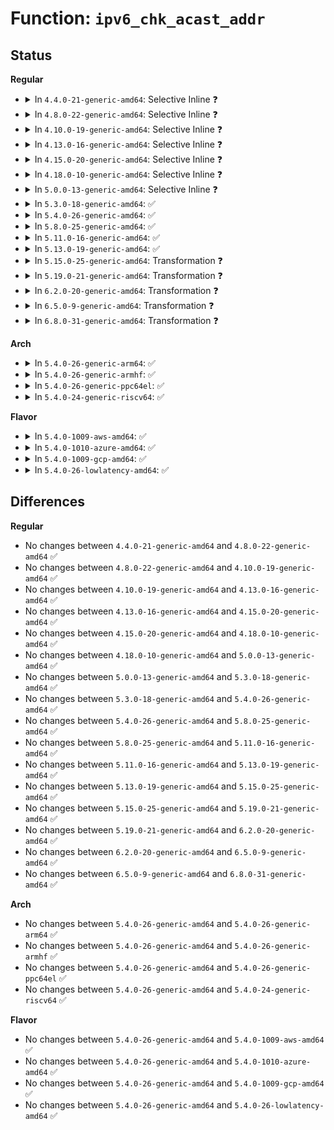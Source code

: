 # Function: <code>ipv6_chk_acast_addr</code>

## Status
<b>Regular</b>
<ul>
<li>
<details>
<summary>In <code>4.4.0-21-generic-amd64</code>: Selective Inline ❓</summary>

```c
bool ipv6_chk_acast_addr(struct net * net, struct net_device * dev, const struct in6_addr * addr)
```

```json
{
  "name": "ipv6_chk_acast_addr",
  "collision_type": "Unique Global",
  "inline_type": "Selective",
  "funcs": [
    {
      "addr": 18446744071586988944,
      "name": "ipv6_chk_acast_addr",
      "external": true,
      "loc": "net/ipv6/anycast.c:390",
      "file": "net/ipv6/anycast.c",
      "inline": "not declared, inlined",
      "caller_inline": [],
      "caller_func": [
        "net/ipv6/anycast.c:ipv6_chk_acast_addr_src",
        "net/ipv6/ndisc.c:ndisc_recv_ns"
      ]
    }
  ],
  "symbols": [
    {
      "addr": 18446744071586988944,
      "name": "ipv6_chk_acast_addr",
      "section": ".text",
      "bind": "STB_GLOBAL",
      "size": 117
    }
  ]
}
```
</details>
</li>
<li>
<details>
<summary>In <code>4.8.0-22-generic-amd64</code>: Selective Inline ❓</summary>

```c
bool ipv6_chk_acast_addr(struct net * net, struct net_device * dev, const struct in6_addr * addr)
```

```json
{
  "name": "ipv6_chk_acast_addr",
  "collision_type": "Unique Global",
  "inline_type": "Selective",
  "funcs": [
    {
      "addr": 18446744071587435584,
      "name": "ipv6_chk_acast_addr",
      "external": true,
      "loc": "net/ipv6/anycast.c:390",
      "file": "net/ipv6/anycast.c",
      "inline": "not declared, inlined",
      "caller_inline": [],
      "caller_func": [
        "net/ipv6/anycast.c:ipv6_chk_acast_addr_src",
        "net/ipv6/ndisc.c:ndisc_recv_ns"
      ]
    }
  ],
  "symbols": [
    {
      "addr": 18446744071587435584,
      "name": "ipv6_chk_acast_addr",
      "section": ".text",
      "bind": "STB_GLOBAL",
      "size": 117
    }
  ]
}
```
</details>
</li>
<li>
<details>
<summary>In <code>4.10.0-19-generic-amd64</code>: Selective Inline ❓</summary>

```c
bool ipv6_chk_acast_addr(struct net * net, struct net_device * dev, const struct in6_addr * addr)
```

```json
{
  "name": "ipv6_chk_acast_addr",
  "collision_type": "Unique Global",
  "inline_type": "Selective",
  "funcs": [
    {
      "addr": 18446744071587638960,
      "name": "ipv6_chk_acast_addr",
      "external": true,
      "loc": "net/ipv6/anycast.c:390",
      "file": "net/ipv6/anycast.c",
      "inline": "not declared, inlined",
      "caller_inline": [],
      "caller_func": [
        "net/ipv6/anycast.c:ipv6_chk_acast_addr_src",
        "net/ipv6/ndisc.c:ndisc_recv_ns"
      ]
    }
  ],
  "symbols": [
    {
      "addr": 18446744071587638960,
      "name": "ipv6_chk_acast_addr",
      "section": ".text",
      "bind": "STB_GLOBAL",
      "size": 117
    }
  ]
}
```
</details>
</li>
<li>
<details>
<summary>In <code>4.13.0-16-generic-amd64</code>: Selective Inline ❓</summary>

```c
bool ipv6_chk_acast_addr(struct net * net, struct net_device * dev, const struct in6_addr * addr)
```

```json
{
  "name": "ipv6_chk_acast_addr",
  "collision_type": "Unique Global",
  "inline_type": "Selective",
  "funcs": [
    {
      "addr": 18446744071587788480,
      "name": "ipv6_chk_acast_addr",
      "external": true,
      "loc": "net/ipv6/anycast.c:390",
      "file": "net/ipv6/anycast.c",
      "inline": "not declared, inlined",
      "caller_inline": [],
      "caller_func": [
        "net/ipv6/anycast.c:ipv6_chk_acast_addr_src",
        "net/ipv6/ndisc.c:ndisc_recv_ns"
      ]
    }
  ],
  "symbols": [
    {
      "addr": 18446744071587788480,
      "name": "ipv6_chk_acast_addr",
      "section": ".text",
      "bind": "STB_GLOBAL",
      "size": 115
    }
  ]
}
```
</details>
</li>
<li>
<details>
<summary>In <code>4.15.0-20-generic-amd64</code>: Selective Inline ❓</summary>

```c
bool ipv6_chk_acast_addr(struct net * net, struct net_device * dev, const struct in6_addr * addr)
```

```json
{
  "name": "ipv6_chk_acast_addr",
  "collision_type": "Unique Global",
  "inline_type": "Selective",
  "funcs": [
    {
      "addr": 18446744071588317424,
      "name": "ipv6_chk_acast_addr",
      "external": true,
      "loc": "net/ipv6/anycast.c:390",
      "file": "net/ipv6/anycast.c",
      "inline": "not declared, inlined",
      "caller_inline": [],
      "caller_func": [
        "net/ipv6/anycast.c:ipv6_chk_acast_addr_src",
        "net/ipv6/ndisc.c:ndisc_recv_ns"
      ]
    }
  ],
  "symbols": [
    {
      "addr": 18446744071588317424,
      "name": "ipv6_chk_acast_addr",
      "section": ".text",
      "bind": "STB_GLOBAL",
      "size": 115
    }
  ]
}
```
</details>
</li>
<li>
<details>
<summary>In <code>4.18.0-10-generic-amd64</code>: Selective Inline ❓</summary>

```c
bool ipv6_chk_acast_addr(struct net * net, struct net_device * dev, const struct in6_addr * addr)
```

```json
{
  "name": "ipv6_chk_acast_addr",
  "collision_type": "Unique Global",
  "inline_type": "Selective",
  "funcs": [
    {
      "addr": 18446744071588674224,
      "name": "ipv6_chk_acast_addr",
      "external": true,
      "loc": "net/ipv6/anycast.c:390",
      "file": "net/ipv6/anycast.c",
      "inline": "not declared, inlined",
      "caller_inline": [],
      "caller_func": [
        "net/ipv6/anycast.c:ipv6_chk_acast_addr_src",
        "net/ipv6/ndisc.c:ndisc_recv_ns"
      ]
    }
  ],
  "symbols": [
    {
      "addr": 18446744071588674224,
      "name": "ipv6_chk_acast_addr",
      "section": ".text",
      "bind": "STB_GLOBAL",
      "size": 117
    }
  ]
}
```
</details>
</li>
<li>
<details>
<summary>In <code>5.0.0-13-generic-amd64</code>: Selective Inline ❓</summary>

```c
bool ipv6_chk_acast_addr(struct net * net, struct net_device * dev, const struct in6_addr * addr)
```

```json
{
  "name": "ipv6_chk_acast_addr",
  "collision_type": "Unique Global",
  "inline_type": "Selective",
  "funcs": [
    {
      "addr": 18446744071588890400,
      "name": "ipv6_chk_acast_addr",
      "external": true,
      "loc": "net/ipv6/anycast.c:433",
      "file": "net/ipv6/anycast.c",
      "inline": "not declared, inlined",
      "caller_inline": [],
      "caller_func": [
        "net/ipv6/anycast.c:ipv6_chk_acast_addr_src",
        "net/ipv6/ndisc.c:ndisc_recv_ns"
      ]
    }
  ],
  "symbols": [
    {
      "addr": 18446744071588890400,
      "name": "ipv6_chk_acast_addr",
      "section": ".text",
      "bind": "STB_GLOBAL",
      "size": 311
    }
  ]
}
```
</details>
</li>
<li>
<details>
<summary>In <code>5.3.0-18-generic-amd64</code>: ✅</summary>

```c
bool ipv6_chk_acast_addr(struct net * net, struct net_device * dev, const struct in6_addr * addr)
```

```json
{
  "name": "ipv6_chk_acast_addr",
  "collision_type": "Unique Global",
  "inline_type": "No",
  "funcs": [
    {
      "addr": 18446744071589331488,
      "name": "ipv6_chk_acast_addr",
      "external": true,
      "loc": "net/ipv6/anycast.c:429",
      "file": "net/ipv6/anycast.c",
      "inline": "seen, unknown",
      "caller_inline": [],
      "caller_func": [
        "net/ipv6/anycast.c:ipv6_chk_acast_addr_src",
        "net/ipv6/ndisc.c:ndisc_recv_ns"
      ]
    }
  ],
  "symbols": [
    {
      "addr": 18446744071589331488,
      "name": "ipv6_chk_acast_addr",
      "section": ".text",
      "bind": "STB_GLOBAL",
      "size": 396
    }
  ]
}
```
</details>
</li>
<li>
<details>
<summary>In <code>5.4.0-26-generic-amd64</code>: ✅</summary>

```c
bool ipv6_chk_acast_addr(struct net * net, struct net_device * dev, const struct in6_addr * addr)
```

```json
{
  "name": "ipv6_chk_acast_addr",
  "collision_type": "Unique Global",
  "inline_type": "No",
  "funcs": [
    {
      "addr": 18446744071589555712,
      "name": "ipv6_chk_acast_addr",
      "external": true,
      "loc": "net/ipv6/anycast.c:429",
      "file": "net/ipv6/anycast.c",
      "inline": "seen, unknown",
      "caller_inline": [],
      "caller_func": [
        "net/ipv6/anycast.c:ipv6_chk_acast_addr_src",
        "net/ipv6/ndisc.c:ndisc_recv_ns"
      ]
    }
  ],
  "symbols": [
    {
      "addr": 18446744071589555712,
      "name": "ipv6_chk_acast_addr",
      "section": ".text",
      "bind": "STB_GLOBAL",
      "size": 399
    }
  ]
}
```
</details>
</li>
<li>
<details>
<summary>In <code>5.8.0-25-generic-amd64</code>: ✅</summary>

```c
bool ipv6_chk_acast_addr(struct net * net, struct net_device * dev, const struct in6_addr * addr)
```

```json
{
  "name": "ipv6_chk_acast_addr",
  "collision_type": "Unique Global",
  "inline_type": "No",
  "funcs": [
    {
      "addr": 18446744071590559904,
      "name": "ipv6_chk_acast_addr",
      "external": true,
      "loc": "net/ipv6/anycast.c:436",
      "file": "net/ipv6/anycast.c",
      "inline": "seen, unknown",
      "caller_inline": [],
      "caller_func": [
        "net/ipv6/anycast.c:ipv6_chk_acast_addr_src",
        "net/ipv6/ndisc.c:ndisc_recv_ns"
      ]
    }
  ],
  "symbols": [
    {
      "addr": 18446744071590559904,
      "name": "ipv6_chk_acast_addr",
      "section": ".text",
      "bind": "STB_GLOBAL",
      "size": 366
    }
  ]
}
```
</details>
</li>
<li>
<details>
<summary>In <code>5.11.0-16-generic-amd64</code>: ✅</summary>

```c
bool ipv6_chk_acast_addr(struct net * net, struct net_device * dev, const struct in6_addr * addr)
```

```json
{
  "name": "ipv6_chk_acast_addr",
  "collision_type": "Unique Global",
  "inline_type": "No",
  "funcs": [
    {
      "addr": 18446744071590619840,
      "name": "ipv6_chk_acast_addr",
      "external": true,
      "loc": "net/ipv6/anycast.c:436",
      "file": "net/ipv6/anycast.c",
      "inline": "seen, unknown",
      "caller_inline": [],
      "caller_func": [
        "net/ipv6/anycast.c:ipv6_chk_acast_addr_src",
        "net/ipv6/ndisc.c:ndisc_recv_ns"
      ]
    }
  ],
  "symbols": [
    {
      "addr": 18446744071590619840,
      "name": "ipv6_chk_acast_addr",
      "section": ".text",
      "bind": "STB_GLOBAL",
      "size": 353
    }
  ]
}
```
</details>
</li>
<li>
<details>
<summary>In <code>5.13.0-19-generic-amd64</code>: ✅</summary>

```c
bool ipv6_chk_acast_addr(struct net * net, struct net_device * dev, const struct in6_addr * addr)
```

```json
{
  "name": "ipv6_chk_acast_addr",
  "collision_type": "Unique Global",
  "inline_type": "No",
  "funcs": [
    {
      "addr": 18446744071590545312,
      "name": "ipv6_chk_acast_addr",
      "external": true,
      "loc": "net/ipv6/anycast.c:436",
      "file": "net/ipv6/anycast.c",
      "inline": "seen, unknown",
      "caller_inline": [],
      "caller_func": [
        "net/ipv6/anycast.c:ipv6_chk_acast_addr_src",
        "net/ipv6/ndisc.c:ndisc_recv_ns"
      ]
    }
  ],
  "symbols": [
    {
      "addr": 18446744071590545312,
      "name": "ipv6_chk_acast_addr",
      "section": ".text",
      "bind": "STB_GLOBAL",
      "size": 353
    }
  ]
}
```
</details>
</li>
<li>
<details>
<summary>In <code>5.15.0-25-generic-amd64</code>: Transformation ❓</summary>

```c
bool ipv6_chk_acast_addr(struct net * net, struct net_device * dev, const struct in6_addr * addr)
```

```json
{
  "name": "ipv6_chk_acast_addr",
  "collision_type": "Unique Global",
  "inline_type": "No",
  "funcs": [
    {
      "addr": 0,
      "name": "ipv6_chk_acast_addr",
      "external": true,
      "loc": "net/ipv6/anycast.c:436",
      "file": "net/ipv6/anycast.c",
      "inline": "seen, unknown",
      "caller_inline": [],
      "caller_func": [
        "net/ipv6/anycast.c:ipv6_chk_acast_addr_src",
        "net/ipv6/ndisc.c:ndisc_recv_ns"
      ]
    }
  ],
  "symbols": [
    {
      "addr": 18446744071592735423,
      "name": "ipv6_chk_acast_addr.cold",
      "section": ".text",
      "bind": "STB_LOCAL",
      "size": 29
    },
    {
      "addr": 18446744071591356256,
      "name": "ipv6_chk_acast_addr",
      "section": ".text",
      "bind": "STB_GLOBAL",
      "size": 370
    }
  ]
}
```
</details>
</li>
<li>
<details>
<summary>In <code>5.19.0-21-generic-amd64</code>: Transformation ❓</summary>

```c
bool ipv6_chk_acast_addr(struct net * net, struct net_device * dev, const struct in6_addr * addr)
```

```json
{
  "name": "ipv6_chk_acast_addr",
  "collision_type": "Unique Global",
  "inline_type": "No",
  "funcs": [
    {
      "addr": 0,
      "name": "ipv6_chk_acast_addr",
      "external": true,
      "loc": "net/ipv6/anycast.c:436",
      "file": "net/ipv6/anycast.c",
      "inline": "seen, unknown",
      "caller_inline": [],
      "caller_func": [
        "net/ipv6/anycast.c:ipv6_chk_acast_addr_src",
        "net/ipv6/ndisc.c:ndisc_recv_ns"
      ]
    }
  ],
  "symbols": [
    {
      "addr": 18446744071594621952,
      "name": "ipv6_chk_acast_addr.cold",
      "section": ".text",
      "bind": "STB_LOCAL",
      "size": 21
    },
    {
      "addr": 18446744071593028816,
      "name": "ipv6_chk_acast_addr",
      "section": ".text",
      "bind": "STB_GLOBAL",
      "size": 383
    }
  ]
}
```
</details>
</li>
<li>
<details>
<summary>In <code>6.2.0-20-generic-amd64</code>: Transformation ❓</summary>

```c
bool ipv6_chk_acast_addr(struct net * net, struct net_device * dev, const struct in6_addr * addr)
```

```json
{
  "name": "ipv6_chk_acast_addr",
  "collision_type": "Unique Global",
  "inline_type": "No",
  "funcs": [
    {
      "addr": 0,
      "name": "ipv6_chk_acast_addr",
      "external": true,
      "loc": "net/ipv6/anycast.c:436",
      "file": "net/ipv6/anycast.c",
      "inline": "seen, unknown",
      "caller_inline": [],
      "caller_func": [
        "net/ipv6/anycast.c:ipv6_chk_acast_addr_src",
        "net/ipv6/ndisc.c:ndisc_recv_ns"
      ]
    }
  ],
  "symbols": [
    {
      "addr": 18446744071596356608,
      "name": "ipv6_chk_acast_addr.cold",
      "section": ".text",
      "bind": "STB_LOCAL",
      "size": 21
    },
    {
      "addr": 18446744071594920080,
      "name": "ipv6_chk_acast_addr",
      "section": ".text",
      "bind": "STB_GLOBAL",
      "size": 383
    }
  ]
}
```
</details>
</li>
<li>
<details>
<summary>In <code>6.5.0-9-generic-amd64</code>: Transformation ❓</summary>

```c
bool ipv6_chk_acast_addr(struct net * net, struct net_device * dev, const struct in6_addr * addr)
```

```json
{
  "name": "ipv6_chk_acast_addr",
  "collision_type": "Unique Global",
  "inline_type": "No",
  "funcs": [
    {
      "addr": 0,
      "name": "ipv6_chk_acast_addr",
      "external": true,
      "loc": "net/ipv6/anycast.c:436",
      "file": "net/ipv6/anycast.c",
      "inline": "seen, unknown",
      "caller_inline": [],
      "caller_func": [
        "net/ipv6/anycast.c:ipv6_chk_acast_addr_src",
        "net/ipv6/ndisc.c:ndisc_recv_ns"
      ]
    }
  ],
  "symbols": [
    {
      "addr": 18446744071596885401,
      "name": "ipv6_chk_acast_addr.cold",
      "section": ".text",
      "bind": "STB_LOCAL",
      "size": 21
    },
    {
      "addr": 18446744071595311776,
      "name": "ipv6_chk_acast_addr",
      "section": ".text",
      "bind": "STB_GLOBAL",
      "size": 383
    }
  ]
}
```
</details>
</li>
<li>
<details>
<summary>In <code>6.8.0-31-generic-amd64</code>: Transformation ❓</summary>

```c
bool ipv6_chk_acast_addr(struct net * net, struct net_device * dev, const struct in6_addr * addr)
```

```json
{
  "name": "ipv6_chk_acast_addr",
  "collision_type": "Unique Global",
  "inline_type": "No",
  "funcs": [
    {
      "addr": 0,
      "name": "ipv6_chk_acast_addr",
      "external": true,
      "loc": "net/ipv6/anycast.c:436",
      "file": "net/ipv6/anycast.c",
      "inline": "seen, unknown",
      "caller_inline": [],
      "caller_func": [
        "net/ipv6/anycast.c:ipv6_chk_acast_addr_src",
        "net/ipv6/ndisc.c:ndisc_recv_ns"
      ]
    }
  ],
  "symbols": [
    {
      "addr": 18446744071597810018,
      "name": "ipv6_chk_acast_addr.cold",
      "section": ".text",
      "bind": "STB_LOCAL",
      "size": 21
    },
    {
      "addr": 18446744071596153680,
      "name": "ipv6_chk_acast_addr",
      "section": ".text",
      "bind": "STB_GLOBAL",
      "size": 383
    }
  ]
}
```
</details>
</li>
</ul>
<b>Arch</b>
<ul>
<li>
<details>
<summary>In <code>5.4.0-26-generic-arm64</code>: ✅</summary>

```c
bool ipv6_chk_acast_addr(struct net * net, struct net_device * dev, const struct in6_addr * addr)
```

```json
{
  "name": "ipv6_chk_acast_addr",
  "collision_type": "Unique Global",
  "inline_type": "No",
  "funcs": [
    {
      "addr": 18446603336503229288,
      "name": "ipv6_chk_acast_addr",
      "external": true,
      "loc": "net/ipv6/anycast.c:429",
      "file": "net/ipv6/anycast.c",
      "inline": "seen, unknown",
      "caller_inline": [],
      "caller_func": [
        "net/ipv6/anycast.c:ipv6_chk_acast_addr_src",
        "net/ipv6/ndisc.c:ndisc_recv_ns"
      ]
    }
  ],
  "symbols": [
    {
      "addr": 18446603336503229288,
      "name": "ipv6_chk_acast_addr",
      "section": ".text",
      "bind": "STB_GLOBAL",
      "size": 532
    }
  ]
}
```
</details>
</li>
<li>
<details>
<summary>In <code>5.4.0-26-generic-armhf</code>: ✅</summary>

```c
bool ipv6_chk_acast_addr(struct net * net, struct net_device * dev, const struct in6_addr * addr)
```

```json
{
  "name": "ipv6_chk_acast_addr",
  "collision_type": "Unique Global",
  "inline_type": "No",
  "funcs": [
    {
      "addr": 3235897556,
      "name": "ipv6_chk_acast_addr",
      "external": true,
      "loc": "net/ipv6/anycast.c:429",
      "file": "net/ipv6/anycast.c",
      "inline": "seen, unknown",
      "caller_inline": [],
      "caller_func": [
        "net/ipv6/anycast.c:ipv6_chk_acast_addr_src",
        "net/ipv6/ndisc.c:ndisc_recv_ns"
      ]
    }
  ],
  "symbols": [
    {
      "addr": 3235897556,
      "name": "ipv6_chk_acast_addr",
      "section": ".text",
      "bind": "STB_GLOBAL",
      "size": 464
    }
  ]
}
```
</details>
</li>
<li>
<details>
<summary>In <code>5.4.0-26-generic-ppc64el</code>: ✅</summary>

```c
bool ipv6_chk_acast_addr(struct net * net, struct net_device * dev, const struct in6_addr * addr)
```

```json
{
  "name": "ipv6_chk_acast_addr",
  "collision_type": "Unique Global",
  "inline_type": "No",
  "funcs": [
    {
      "addr": 13835058055296968032,
      "name": "ipv6_chk_acast_addr",
      "external": true,
      "loc": "net/ipv6/anycast.c:429",
      "file": "net/ipv6/anycast.c",
      "inline": "seen, unknown",
      "caller_inline": [],
      "caller_func": [
        "net/ipv6/anycast.c:ipv6_chk_acast_addr_src",
        "net/ipv6/ndisc.c:ndisc_recv_ns"
      ]
    }
  ],
  "symbols": [
    {
      "addr": 13835058055296968032,
      "name": "ipv6_chk_acast_addr",
      "section": ".text",
      "bind": "STB_GLOBAL",
      "size": 544
    }
  ]
}
```
</details>
</li>
<li>
<details>
<summary>In <code>5.4.0-24-generic-riscv64</code>: ✅</summary>

```c
bool ipv6_chk_acast_addr(struct net * net, struct net_device * dev, const struct in6_addr * addr)
```

```json
{
  "name": "ipv6_chk_acast_addr",
  "collision_type": "Unique Global",
  "inline_type": "No",
  "funcs": [
    {
      "addr": 18446743936279260660,
      "name": "ipv6_chk_acast_addr",
      "external": true,
      "loc": "net/ipv6/anycast.c:429",
      "file": "net/ipv6/anycast.c",
      "inline": "seen, unknown",
      "caller_inline": [],
      "caller_func": [
        "net/ipv6/anycast.c:ipv6_chk_acast_addr_src",
        "net/ipv6/ndisc.c:ndisc_recv_ns"
      ]
    }
  ],
  "symbols": [
    {
      "addr": 18446743936279260660,
      "name": "ipv6_chk_acast_addr",
      "section": ".text",
      "bind": "STB_GLOBAL",
      "size": 350
    }
  ]
}
```
</details>
</li>
</ul>
<b>Flavor</b>
<ul>
<li>
<details>
<summary>In <code>5.4.0-1009-aws-amd64</code>: ✅</summary>

```c
bool ipv6_chk_acast_addr(struct net * net, struct net_device * dev, const struct in6_addr * addr)
```

```json
{
  "name": "ipv6_chk_acast_addr",
  "collision_type": "Unique Global",
  "inline_type": "No",
  "funcs": [
    {
      "addr": 18446744071589160080,
      "name": "ipv6_chk_acast_addr",
      "external": true,
      "loc": "net/ipv6/anycast.c:429",
      "file": "net/ipv6/anycast.c",
      "inline": "seen, unknown",
      "caller_inline": [],
      "caller_func": [
        "net/ipv6/anycast.c:ipv6_chk_acast_addr_src",
        "net/ipv6/ndisc.c:ndisc_recv_ns"
      ]
    }
  ],
  "symbols": [
    {
      "addr": 18446744071589160080,
      "name": "ipv6_chk_acast_addr",
      "section": ".text",
      "bind": "STB_GLOBAL",
      "size": 399
    }
  ]
}
```
</details>
</li>
<li>
<details>
<summary>In <code>5.4.0-1010-azure-amd64</code>: ✅</summary>

```c
bool ipv6_chk_acast_addr(struct net * net, struct net_device * dev, const struct in6_addr * addr)
```

```json
{
  "name": "ipv6_chk_acast_addr",
  "collision_type": "Unique Global",
  "inline_type": "No",
  "funcs": [
    {
      "addr": 18446744071588885072,
      "name": "ipv6_chk_acast_addr",
      "external": true,
      "loc": "net/ipv6/anycast.c:429",
      "file": "net/ipv6/anycast.c",
      "inline": "seen, unknown",
      "caller_inline": [],
      "caller_func": [
        "net/ipv6/anycast.c:ipv6_chk_acast_addr_src",
        "net/ipv6/ndisc.c:ndisc_recv_ns"
      ]
    }
  ],
  "symbols": [
    {
      "addr": 18446744071588885072,
      "name": "ipv6_chk_acast_addr",
      "section": ".text",
      "bind": "STB_GLOBAL",
      "size": 399
    }
  ]
}
```
</details>
</li>
<li>
<details>
<summary>In <code>5.4.0-1009-gcp-amd64</code>: ✅</summary>

```c
bool ipv6_chk_acast_addr(struct net * net, struct net_device * dev, const struct in6_addr * addr)
```

```json
{
  "name": "ipv6_chk_acast_addr",
  "collision_type": "Unique Global",
  "inline_type": "No",
  "funcs": [
    {
      "addr": 18446744071589596944,
      "name": "ipv6_chk_acast_addr",
      "external": true,
      "loc": "net/ipv6/anycast.c:429",
      "file": "net/ipv6/anycast.c",
      "inline": "seen, unknown",
      "caller_inline": [],
      "caller_func": [
        "net/ipv6/anycast.c:ipv6_chk_acast_addr_src",
        "net/ipv6/ndisc.c:ndisc_recv_ns"
      ]
    }
  ],
  "symbols": [
    {
      "addr": 18446744071589596944,
      "name": "ipv6_chk_acast_addr",
      "section": ".text",
      "bind": "STB_GLOBAL",
      "size": 399
    }
  ]
}
```
</details>
</li>
<li>
<details>
<summary>In <code>5.4.0-26-lowlatency-amd64</code>: ✅</summary>

```c
bool ipv6_chk_acast_addr(struct net * net, struct net_device * dev, const struct in6_addr * addr)
```

```json
{
  "name": "ipv6_chk_acast_addr",
  "collision_type": "Unique Global",
  "inline_type": "No",
  "funcs": [
    {
      "addr": 18446744071589645072,
      "name": "ipv6_chk_acast_addr",
      "external": true,
      "loc": "net/ipv6/anycast.c:429",
      "file": "net/ipv6/anycast.c",
      "inline": "seen, unknown",
      "caller_inline": [],
      "caller_func": [
        "net/ipv6/anycast.c:ipv6_chk_acast_addr_src",
        "net/ipv6/ndisc.c:ndisc_recv_ns"
      ]
    }
  ],
  "symbols": [
    {
      "addr": 18446744071589645072,
      "name": "ipv6_chk_acast_addr",
      "section": ".text",
      "bind": "STB_GLOBAL",
      "size": 379
    }
  ]
}
```
</details>
</li>
</ul>

## Differences
<b>Regular</b>
<ul>
<li>
No changes between <code>4.4.0-21-generic-amd64</code> and <code>4.8.0-22-generic-amd64</code> ✅
</li>
<li>
No changes between <code>4.8.0-22-generic-amd64</code> and <code>4.10.0-19-generic-amd64</code> ✅
</li>
<li>
No changes between <code>4.10.0-19-generic-amd64</code> and <code>4.13.0-16-generic-amd64</code> ✅
</li>
<li>
No changes between <code>4.13.0-16-generic-amd64</code> and <code>4.15.0-20-generic-amd64</code> ✅
</li>
<li>
No changes between <code>4.15.0-20-generic-amd64</code> and <code>4.18.0-10-generic-amd64</code> ✅
</li>
<li>
No changes between <code>4.18.0-10-generic-amd64</code> and <code>5.0.0-13-generic-amd64</code> ✅
</li>
<li>
No changes between <code>5.0.0-13-generic-amd64</code> and <code>5.3.0-18-generic-amd64</code> ✅
</li>
<li>
No changes between <code>5.3.0-18-generic-amd64</code> and <code>5.4.0-26-generic-amd64</code> ✅
</li>
<li>
No changes between <code>5.4.0-26-generic-amd64</code> and <code>5.8.0-25-generic-amd64</code> ✅
</li>
<li>
No changes between <code>5.8.0-25-generic-amd64</code> and <code>5.11.0-16-generic-amd64</code> ✅
</li>
<li>
No changes between <code>5.11.0-16-generic-amd64</code> and <code>5.13.0-19-generic-amd64</code> ✅
</li>
<li>
No changes between <code>5.13.0-19-generic-amd64</code> and <code>5.15.0-25-generic-amd64</code> ✅
</li>
<li>
No changes between <code>5.15.0-25-generic-amd64</code> and <code>5.19.0-21-generic-amd64</code> ✅
</li>
<li>
No changes between <code>5.19.0-21-generic-amd64</code> and <code>6.2.0-20-generic-amd64</code> ✅
</li>
<li>
No changes between <code>6.2.0-20-generic-amd64</code> and <code>6.5.0-9-generic-amd64</code> ✅
</li>
<li>
No changes between <code>6.5.0-9-generic-amd64</code> and <code>6.8.0-31-generic-amd64</code> ✅
</li>
</ul>
<b>Arch</b>
<ul>
<li>
No changes between <code>5.4.0-26-generic-amd64</code> and <code>5.4.0-26-generic-arm64</code> ✅
</li>
<li>
No changes between <code>5.4.0-26-generic-amd64</code> and <code>5.4.0-26-generic-armhf</code> ✅
</li>
<li>
No changes between <code>5.4.0-26-generic-amd64</code> and <code>5.4.0-26-generic-ppc64el</code> ✅
</li>
<li>
No changes between <code>5.4.0-26-generic-amd64</code> and <code>5.4.0-24-generic-riscv64</code> ✅
</li>
</ul>
<b>Flavor</b>
<ul>
<li>
No changes between <code>5.4.0-26-generic-amd64</code> and <code>5.4.0-1009-aws-amd64</code> ✅
</li>
<li>
No changes between <code>5.4.0-26-generic-amd64</code> and <code>5.4.0-1010-azure-amd64</code> ✅
</li>
<li>
No changes between <code>5.4.0-26-generic-amd64</code> and <code>5.4.0-1009-gcp-amd64</code> ✅
</li>
<li>
No changes between <code>5.4.0-26-generic-amd64</code> and <code>5.4.0-26-lowlatency-amd64</code> ✅
</li>
</ul>
